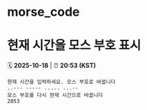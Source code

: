 # morse_code
# 현재 시간을 모스 부호 표시
<!-- MORSE_TIME_START -->
🗓️ **2025-10-18** | ⏰ **20:53 (KST)**

```
현재 시간을 입력하세요. 모스 부호로 바꿉니다
..--- ----- ..... ...--
모스 부호를 다시 현재 시간으로 바꿉니다
2053
```
<!-- MORSE_TIME_END -->
